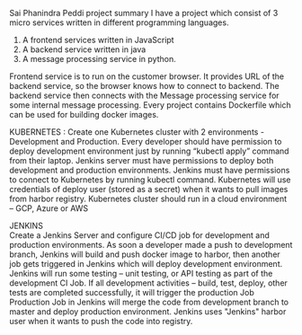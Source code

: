 Sai Phanindra Peddi project summary
I have a project which consist of 3 micro services written in different programming languages.   
1) A frontend services written in JavaScript
2) A backend service written in java
3) A message processing service in python.

Frontend service is to run on the customer browser. It provides URL of the backend service, so  the browser knows how to connect to backend. The backend service then connects with the  Message processing service for some internal message processing.
Every project contains Dockerfile which can be used for building docker images.

KUBERNETES	:
	Create one Kubernetes cluster with 2 environments - Development and Production.
	Every developer should have permission to deploy development environment just by running “kubectl apply” command from their laptop.
	Jenkins server must have permissions to deploy both development and production  environments.
	Jenkins must have permissions to connect to Kubernetes by running kubectl command.  Kubernetes will use credentials of deploy user (stored as a secret) when it wants to pull   images from harbor registry.
	Kubernetes cluster should run in a cloud environment – GCP, Azure or AWS
  
  JENKINS	
	Create a Jenkins Server and configure CI/CD job for development and production  environments. As soon a developer made a push to development branch, Jenkins will build and push docker image to harbor, then another job gets triggered in Jenkins which will deploy  development environment.
	Jenkins will run some testing – unit testing, or API testing as part of the development CI  Job.
	If all development activities – build, test, deploy, other tests are completed successfully,  it will trigger the production Job
	Production Job in Jenkins will merge the code from development branch to master and  deploy production environment.
	Jenkins uses "Jenkins" harbor user when it wants to push the code into registry.
